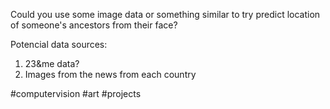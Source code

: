 
Could you use some image data or something similar to try predict location of someone's ancestors from their face?

Potencial data sources:
1. 23&me data?
2. Images from the news from each country

#computervision #art #projects 